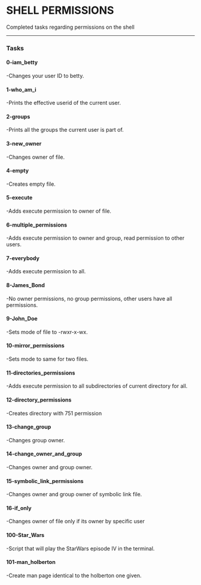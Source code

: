# SHELL PERMISSIONS
Completed tasks regarding permissions on the shell

-----------------
### Tasks
#### 0-iam_betty
-Changes your user ID to betty.

#### 1-who_am_i
-Prints the effective userid of the current user.

#### 2-groups
-Prints all the groups the current user is part of.

#### 3-new_owner
-Changes owner of file.

#### 4-empty
-Creates empty file.

#### 5-execute
-Adds execute permission to owner of file.

#### 6-multiple_permissions
-Adds execute permission to owner and group, read permission to other users.

#### 7-everybody
-Adds execute permission to all.

#### 8-James_Bond
-No owner permissions, no group permissions, other users have all permissions.

#### 9-John_Doe
-Sets mode of file to -rwxr-x-wx.

#### 10-mirror_permissions
-Sets mode to same for two files.

#### 11-directories_permissions
-Adds execute permission to all subdirectories of current directory for all.

#### 12-directory_permissions
-Creates directory with 751 permission

#### 13-change_group
-Changes group owner.

#### 14-change_owner_and_group
-Changes owner and group owner.

#### 15-symbolic_link_permissions
-Changes owner and group owner of symbolic link file.

#### 16-if_only
-Changes owner of file only if its owner by specific user

#### 100-Star_Wars
-Script that will play the StarWars episode IV in the terminal.

#### 101-man_holberton
-Create man page identical to the holberton one given.
